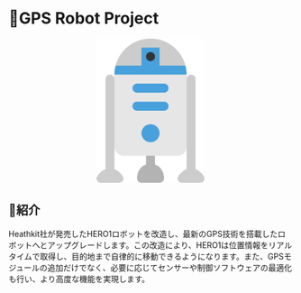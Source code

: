 # 🤖GPS Robot Project

<div align="center"><a href="https://github.com/JamesXiaoMo/GPSRobotProject/blob/master"><img src="/assets/images/icon.png" height="256" border="0"></a></div>

## 📖紹介
Heathkit社が発売したHERO1ロボットを改造し、最新のGPS技術を搭載したロボットへとアップグレードします。この改造により、HERO1は位置情報をリアルタイムで取得し、目的地まで自律的に移動できるようになります。また、GPSモジュールの追加だけでなく、必要に応じてセンサーや制御ソフトウェアの最適化も行い、より高度な機能を実現します。
